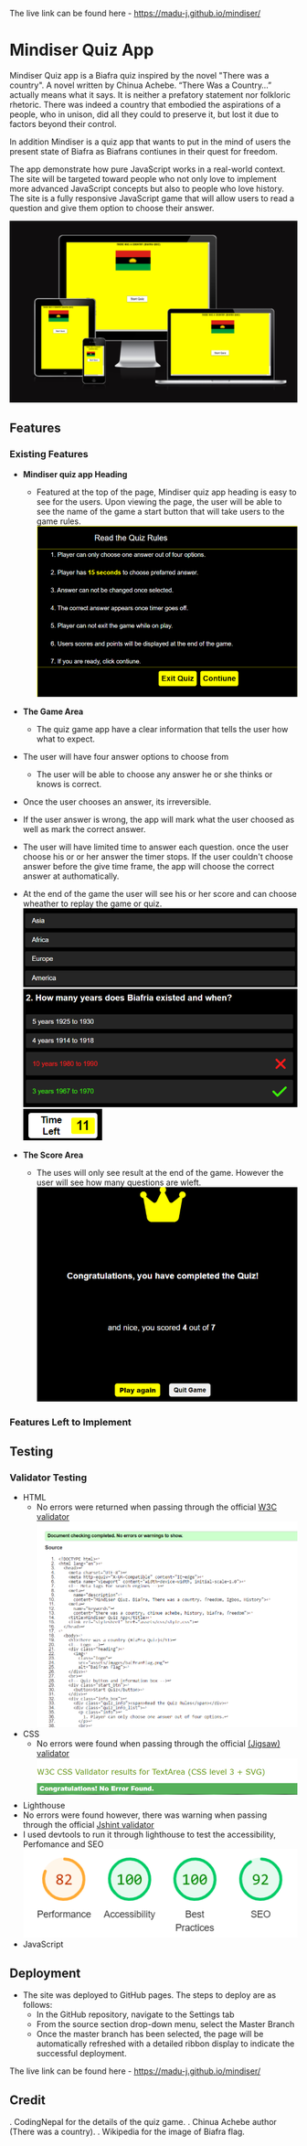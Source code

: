 The live link can be found here - <https://madu-j.github.io/mindiser/>

# Mindiser Quiz App

Mindiser Quiz app is a Biafra quiz inspired by the novel "There was a country". A novel written by Chinua Achebe. “There Was a Country…” actually means what it says. It is neither a prefatory statement nor folkloric rhetoric. There was indeed a country that embodied the aspirations of a people, who in unison, did all they could to preserve it, but lost it due to factors beyond their control.

In addition Mindiser is a quiz app that wants to put in the mind of users the present state of Biafra as Biafrans contiunes in their quest for freedom.

The app demonstrate how pure JavaScript works in a real-world context. The site will be targeted toward people who not only love to implement more advanced JavaScript concepts but also to people who love history. The site is a fully responsive JavaScript game that will allow users to read a question and give them option to choose their answer.

![Responsive Mockup](assets/images/amiresponsive.png)

## Features

### Existing Features

- __Mindiser quiz app Heading__

  - Featured at the top of the page, Mindiser quiz app heading is easy to see for the users. Upon viewing the page, the user will be able to see the name of the game a start button that will take users to the game rules. ![Game Rules](assets/images/quiz-rules.png)

- __The Game Area__

  - The quiz game app have a clear information that tells the user how what to expect.
- The user will have four answer options to choose from
  - The user will be able to choose any answer he or she thinks or knows is correct.
- Once the user chooses an answer, its irreversible.
- If the user answer is wrong, the app will mark what the user choosed as well as mark the correct answer.
- The user will have limited time to answer each question. once the user choose his or or her answer the timer stops. If the user couldn't choose answer before the give time frame, the app will choose the correct answer at authomatically.
- At the end of the game the user will see his or her score and can choose wheather to replay the game or quiz.
![Game quiz options](assets/images/quiz-answer-options.png)
![App choose correct answer](assets/images/wrong-answer.png)
![App choose correct answer](assets/images/timmer.png)

- __The Score Area__

  - The uses will only see result at the end of the game. However the user will see how many questions are wleft.
![score](assets/images/result.png)

### Features Left to Implement

## Testing

### Validator Testing

- HTML
  - No errors were returned when passing through the official [W3C validator](https://validator.w3.org/) ![Html validation](assets/images/html-validation.png)
- CSS
  - No errors were found when passing through the official [(Jigsaw) validator](https://jigsaw.w3.org/css-validator/) ![CSS validation](assets/images/css-validation.png)
- Lighthouse
- No errors were found however, there was warning when passing through the official [Jshint validator](https://jigsaw.w3.org/css-validator/)
- I used devtools to run it through lighthouse to test the accessibility, Perfomance and SEO ![(Lighthouse)](assets/images/lighthouse.png)
- JavaScript

## Deployment

- The site was deployed to GitHub pages. The steps to deploy are as follows:
  - In the GitHub repository, navigate to the Settings tab
  - From the source section drop-down menu, select the Master Branch
  - Once the master branch has been selected, the page will be automatically refreshed with a detailed ribbon display to indicate the successful deployment.

The live link can be found here - <https://madu-j.github.io/mindiser/>

## Credit

 . CodingNepal for the details of the quiz game.
 . Chinua Achebe author (There was a country).
 . Wikipedia for the image of Biafra flag.

